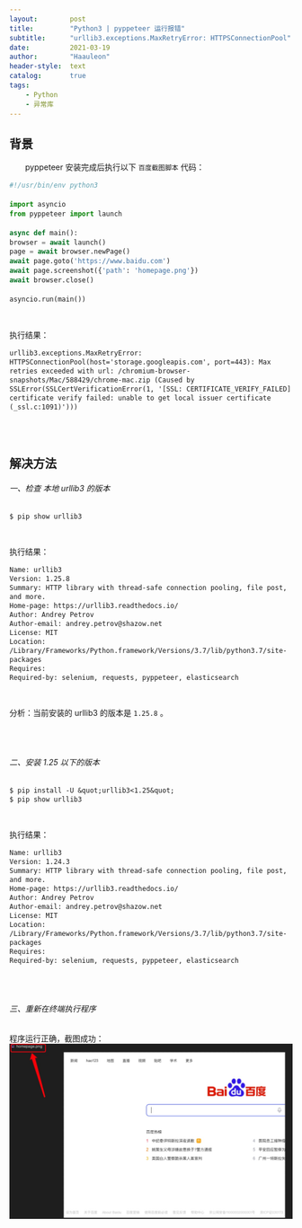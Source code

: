 ```yaml
---
layout:        post
title:         "Python3 | pyppeteer 运行报错"
subtitle:      "urllib3.exceptions.MaxRetryError: HTTPSConnectionPool"
date:          2021-03-19
author:        "Haauleon"
header-style:  text
catalog:       true
tags:
    - Python
    - 异常库
---
```



## 背景
&emsp;&emsp;pyppeteer 安装完成后执行以下 `百度截图脚本` 代码：                                               
```python
#!/usr/bin/env python3

import asyncio
from pyppeteer import launch

async def main():
browser = await launch()
page = await browser.newPage()
await page.goto('https://www.baidu.com')
await page.screenshot({'path': 'homepage.png'})
await browser.close()

asyncio.run(main())
```
<br>

执行结果：                             
```
urllib3.exceptions.MaxRetryError: HTTPSConnectionPool(host='storage.googleapis.com', port=443): Max retries exceeded with url: /chromium-browser-snapshots/Mac/588429/chrome-mac.zip (Caused by SSLError(SSLCertVerificationError(1, '[SSL: CERTIFICATE_VERIFY_FAILED] certificate verify failed: unable to get local issuer certificate (_ssl.c:1091)')))
```
<br><br>

## 解决方法
###### 一、检查 本地 urllib3 的版本
```
$ pip show urllib3
```
<br>

执行结果：                           
```
Name: urllib3
Version: 1.25.8
Summary: HTTP library with thread-safe connection pooling, file post, and more.
Home-page: https://urllib3.readthedocs.io/
Author: Andrey Petrov
Author-email: andrey.petrov@shazow.net
License: MIT
Location: /Library/Frameworks/Python.framework/Versions/3.7/lib/python3.7/site-packages
Requires: 
Required-by: selenium, requests, pyppeteer, elasticsearch
```
<br>

分析：当前安装的 urllib3 的版本是 `1.25.8` 。

<br><br>

###### 二、安装 1.25 以下的版本
```
$ pip install -U &quot;urllib3<1.25&quot;
$ pip show urllib3
```
<br>

执行结果：                         
```
Name: urllib3
Version: 1.24.3
Summary: HTTP library with thread-safe connection pooling, file post, and more.
Home-page: https://urllib3.readthedocs.io/
Author: Andrey Petrov
Author-email: andrey.petrov@shazow.net
License: MIT
Location: /Library/Frameworks/Python.framework/Versions/3.7/lib/python3.7/site-packages
Requires: 
Required-by: selenium, requests, pyppeteer, elasticsearch
```
<br><br>

###### 三、重新在终端执行程序
程序运行正确，截图成功：                    
![](\img\in-post\post-python\2021-03-19-python-pyppeteer-1.jpg)
